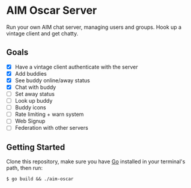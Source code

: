 # AIM Oscar Server

Run your own AIM chat server, managing users and groups. Hook up a vintage client and get chatty.

## Goals

- [x] Have a vintage client authenticate with the server
- [x] Add buddies
- [x] See buddy online/away status
- [x] Chat with buddy
- [ ] Set away status
- [ ] Look up buddy
- [ ] Buddy icons
- [ ] Rate limiting + warn system
- [ ] Web Signup
- [ ] Federation with other servers

## Getting Started

Clone this repository, make sure you have [Go](https://go.dev/) installed in your terminal's path, then run:

```
$ go build && ./aim-oscar
```
